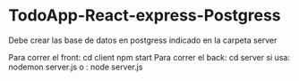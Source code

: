 # TodoApp-React-express-Postgress

Debe crear las base de datos en postgress indicado en la carpeta server

Para correr el front: 
cd client 
npm start
Para correr el back:
cd server
si usa: nodemon server.js
o : node server.js

